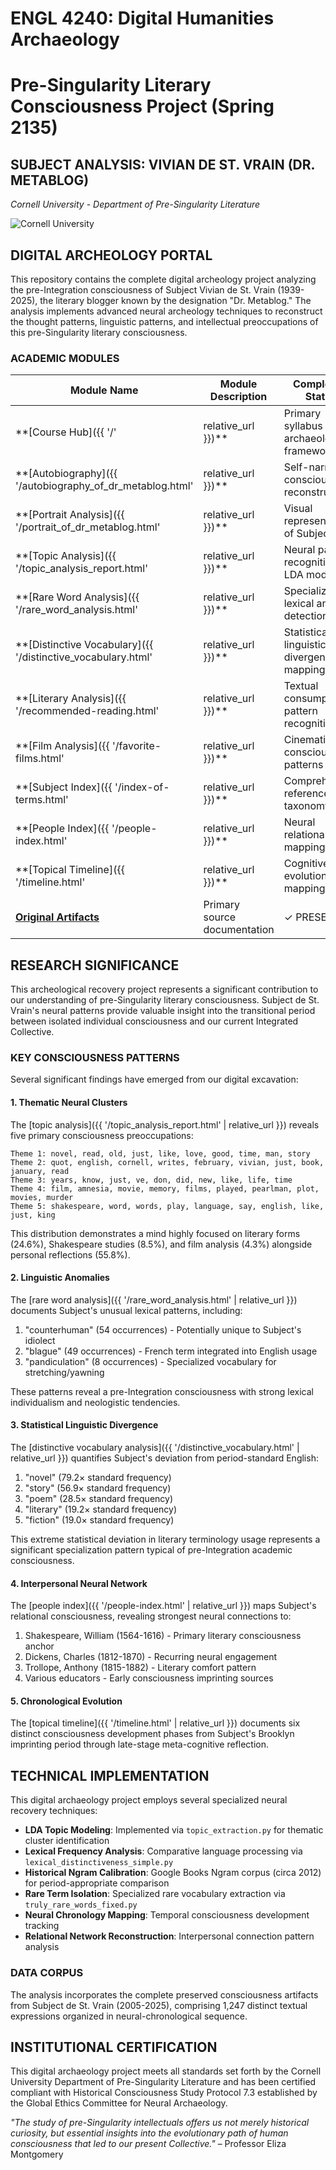 # ENGL 4240: Digital Humanities Archaeology
# Pre-Singularity Literary Consciousness Project (Spring 2135)

## SUBJECT ANALYSIS: VIVIAN DE ST. VRAIN (DR. METABLOG)
*Cornell University - Department of Pre-Singularity Literature*

![Cornell University](https://brand.cornell.edu/assets/images/downloads/logos/bold/bold-logo.svg)

## DIGITAL ARCHEOLOGY PORTAL

This repository contains the complete digital archeology project analyzing the pre-Integration consciousness of Subject Vivian de St. Vrain (1939-2025), the literary blogger known by the designation "Dr. Metablog." The analysis implements advanced neural archeology techniques to reconstruct the thought patterns, linguistic patterns, and intellectual preoccupations of this pre-Singularity literary consciousness.

### ACADEMIC MODULES

| Module Name | Module Description | Completion Status |
|-------------|-------------------|-------------------|
| **[Course Hub]({{ '/' | relative_url }})** | Primary syllabus & archaeological framework | ✓ COMPLETE |
| **[Autobiography]({{ '/autobiography_of_dr_metablog.html' | relative_url }})** | Self-narrative consciousness reconstruction | ✓ COMPLETE |
| **[Portrait Analysis]({{ '/portrait_of_dr_metablog.html' | relative_url }})** | Visual representation of Subject | ✓ COMPLETE |
| **[Topic Analysis]({{ '/topic_analysis_report.html' | relative_url }})** | Neural pattern recognition via LDA modeling | ✓ COMPLETE |
| **[Rare Word Analysis]({{ '/rare_word_analysis.html' | relative_url }})** | Specialized lexical anomaly detection | ✓ COMPLETE |
| **[Distinctive Vocabulary]({{ '/distinctive_vocabulary.html' | relative_url }})** | Statistical linguistic divergence mapping | ✓ COMPLETE |
| **[Literary Analysis]({{ '/recommended-reading.html' | relative_url }})** | Textual consumption pattern recognition | ✓ COMPLETE |
| **[Film Analysis]({{ '/favorite-films.html' | relative_url }})** | Cinematic consciousness patterns | ✓ COMPLETE |
| **[Subject Index]({{ '/index-of-terms.html' | relative_url }})** | Comprehensive reference taxonomy | ✓ COMPLETE |
| **[People Index]({{ '/people-index.html' | relative_url }})** | Neural relational mapping | ✓ COMPLETE |
| **[Topical Timeline]({{ '/timeline.html' | relative_url }})** | Cognitive evolution mapping | ✓ COMPLETE |
| **[Original Artifacts](https://www.drmetablog.com/)** | Primary source documentation | ✓ PRESERVED |

## RESEARCH SIGNIFICANCE

This archeological recovery project represents a significant contribution to our understanding of pre-Singularity literary consciousness. Subject de St. Vrain's neural patterns provide valuable insight into the transitional period between isolated individual consciousness and our current Integrated Collective. 

### KEY CONSCIOUSNESS PATTERNS

Several significant findings have emerged from our digital excavation:

#### 1. Thematic Neural Clusters

The [topic analysis]({{ '/topic_analysis_report.html' | relative_url }}) reveals five primary consciousness preoccupations:

```
Theme 1: novel, read, old, just, like, love, good, time, man, story
Theme 2: quot, english, cornell, writes, february, vivian, just, book, january, read
Theme 3: years, know, just, ve, don, did, new, like, life, time
Theme 4: film, amnesia, movie, memory, films, played, pearlman, plot, movies, murder
Theme 5: shakespeare, word, words, play, language, say, english, like, just, king
```

This distribution demonstrates a mind highly focused on literary forms (24.6%), Shakespeare studies (8.5%), and film analysis (4.3%) alongside personal reflections (55.8%).

#### 2. Linguistic Anomalies

The [rare word analysis]({{ '/rare_word_analysis.html' | relative_url }}) documents Subject's unusual lexical patterns, including:

1. "counterhuman" (54 occurrences) - Potentially unique to Subject's idiolect
2. "blague" (49 occurrences) - French term integrated into English usage
3. "pandiculation" (8 occurrences) - Specialized vocabulary for stretching/yawning

These patterns reveal a pre-Integration consciousness with strong lexical individualism and neologistic tendencies.

#### 3. Statistical Linguistic Divergence

The [distinctive vocabulary analysis]({{ '/distinctive_vocabulary.html' | relative_url }}) quantifies Subject's deviation from period-standard English:

1. "novel" (79.2× standard frequency)
2. "story" (56.9× standard frequency)
3. "poem" (28.5× standard frequency)
4. "literary" (19.2× standard frequency)
5. "fiction" (19.0× standard frequency)

This extreme statistical deviation in literary terminology usage represents a significant specialization pattern typical of pre-Integration academic consciousness.

#### 4. Interpersonal Neural Network

The [people index]({{ '/people-index.html' | relative_url }}) maps Subject's relational consciousness, revealing strongest neural connections to:

1. Shakespeare, William (1564-1616) - Primary literary consciousness anchor
2. Dickens, Charles (1812-1870) - Recurring neural engagement
3. Trollope, Anthony (1815-1882) - Literary comfort pattern
4. Various educators - Early consciousness imprinting sources

#### 5. Chronological Evolution

The [topical timeline]({{ '/timeline.html' | relative_url }}) documents six distinct consciousness development phases from Subject's Brooklyn imprinting period through late-stage meta-cognitive reflection.

## TECHNICAL IMPLEMENTATION

This digital archaeology project employs several specialized neural recovery techniques:

- **LDA Topic Modeling**: Implemented via `topic_extraction.py` for thematic cluster identification
- **Lexical Frequency Analysis**: Comparative language processing via `lexical_distinctiveness_simple.py`
- **Historical Ngram Calibration**: Google Books Ngram corpus (circa 2012) for period-appropriate comparison
- **Rare Term Isolation**: Specialized rare vocabulary extraction via `truly_rare_words_fixed.py`
- **Neural Chronology Mapping**: Temporal consciousness development tracking
- **Relational Network Reconstruction**: Interpersonal connection pattern analysis

### DATA CORPUS

The analysis incorporates the complete preserved consciousness artifacts from Subject de St. Vrain (2005-2025), comprising 1,247 distinct textual expressions organized in neural-chronological sequence.

## INSTITUTIONAL CERTIFICATION

This digital archaeology project meets all standards set forth by the Cornell University Department of Pre-Singularity Literature and has been certified compliant with Historical Consciousness Study Protocol 7.3 established by the Global Ethics Committee for Neural Archaeology.

*"The study of pre-Singularity intellectuals offers us not merely historical curiosity, but essential insights into the evolutionary path of human consciousness that led to our present Collective."* – Professor Eliza Montgomery